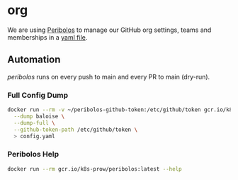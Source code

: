 # org

We are using [Peribolos](https://github.com/kubernetes/test-infra/tree/master/prow/cmd/peribolos) to manage our GitHub org settings, teams and memberships in a [yaml file](config.yaml).

## Automation

*peribolos* runs on every push to main and every PR to main (dry-run).

### Full Config Dump

```bash
docker run --rm -v ~/peribolos-github-token:/etc/github/token gcr.io/k8s-prow/peribolos:latest \
  --dump baloise \
  --dump-full \
  --github-token-path /etc/github/token \
  > config.yaml
```

### Peribolos Help

```bash
docker run --rm gcr.io/k8s-prow/peribolos:latest --help
```
